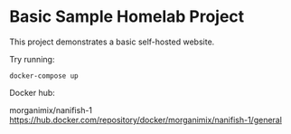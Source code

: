 # Basic Sample Homelab Project

This project demonstrates a basic self-hosted website.

Try running:

```shell
docker-compose up
```

Docker hub:

morganimix/nanifish-1
https://hub.docker.com/repository/docker/morganimix/nanifish-1/general

